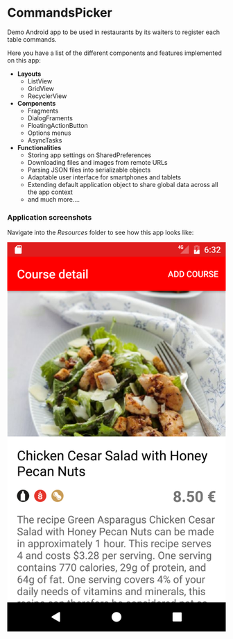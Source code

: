 # CommandsPicker
Demo Android app to be used in restaurants by its waiters to register each table commands.

Here you have a list of the different components and features implemented on this app:

* **Layouts**
	* ListView
	* GridView
	* RecyclerView
* **Components**
	* Fragments
	* DialogFraments
	* FloatingActionButton
	* Options menus
	* AsyncTasks
* **Functionalities**
	* Storing app settings on SharedPreferences
	* Downloading files and images from remote URLs
	* Parsing JSON files into serializable objects
	* Adaptable user interface for smartphones and tablets
	* Extending default application object to share global data across all the app context
	*  and much more....

### Application screenshots
Navigate into the *Resources* folder to see how this app looks like:

![](/Resources/screenshots/Screenshot_1480959173.png?raw=true)
